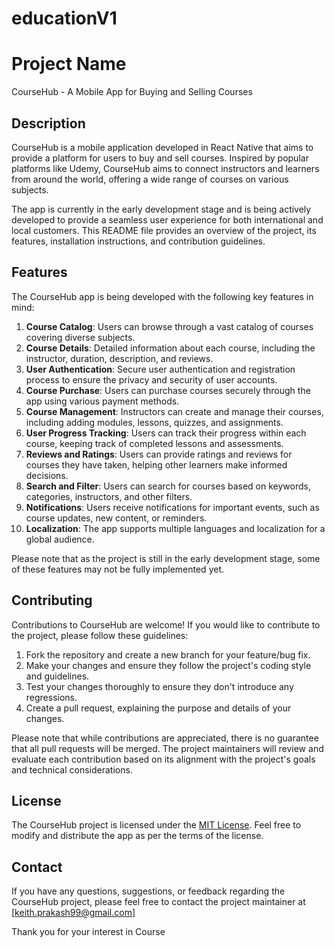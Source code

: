 # educationV1

# Project Name

CourseHub - A Mobile App for Buying and Selling Courses

## Description

CourseHub is a mobile application developed in React Native that aims to provide a platform for users to buy and sell courses. Inspired by popular platforms like Udemy, CourseHub aims to connect instructors and learners from around the world, offering a wide range of courses on various subjects.

The app is currently in the early development stage and is being actively developed to provide a seamless user experience for both international and local customers. This README file provides an overview of the project, its features, installation instructions, and contribution guidelines.

## Features

The CourseHub app is being developed with the following key features in mind:

1. **Course Catalog**: Users can browse through a vast catalog of courses covering diverse subjects.
2. **Course Details**: Detailed information about each course, including the instructor, duration, description, and reviews.
3. **User Authentication**: Secure user authentication and registration process to ensure the privacy and security of user accounts.
4. **Course Purchase**: Users can purchase courses securely through the app using various payment methods.
5. **Course Management**: Instructors can create and manage their courses, including adding modules, lessons, quizzes, and assignments.
6. **User Progress Tracking**: Users can track their progress within each course, keeping track of completed lessons and assessments.
7. **Reviews and Ratings**: Users can provide ratings and reviews for courses they have taken, helping other learners make informed decisions.
8. **Search and Filter**: Users can search for courses based on keywords, categories, instructors, and other filters.
9. **Notifications**: Users receive notifications for important events, such as course updates, new content, or reminders.
10. **Localization**: The app supports multiple languages and localization for a global audience.

Please note that as the project is still in the early development stage, some of these features may not be fully implemented yet.


## Contributing

Contributions to CourseHub are welcome! If you would like to contribute to the project, please follow these guidelines:

1. Fork the repository and create a new branch for your feature/bug fix.
2. Make your changes and ensure they follow the project's coding style and guidelines.
3. Test your changes thoroughly to ensure they don't introduce any regressions.
4. Create a pull request, explaining the purpose and details of your changes.

Please note that while contributions are appreciated, there is no guarantee that all pull requests will be merged. The project maintainers will review and evaluate each contribution based on its alignment with the project's goals and technical considerations.

## License

The CourseHub project is licensed under the [MIT License](LICENSE). Feel free to modify and distribute the app as per the terms of the license.

## Contact

If you have any questions, suggestions, or feedback regarding the CourseHub project, please feel free to contact the project maintainer at [keith.prakash99@gmail.com]

Thank you for your interest in Course
